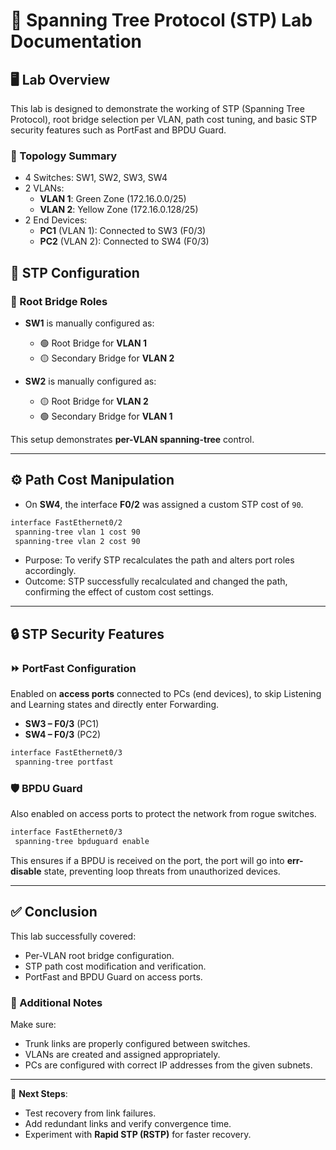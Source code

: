 
# 🧪 Spanning Tree Protocol (STP) Lab Documentation

## 🖥️ Lab Overview

This lab is designed to demonstrate the working of STP (Spanning Tree Protocol), root bridge selection per VLAN, path cost tuning, and basic STP security features such as PortFast and BPDU Guard.

### 🧭 Topology Summary

- 4 Switches: SW1, SW2, SW3, SW4
- 2 VLANs:
  - **VLAN 1**: Green Zone (172.16.0.0/25)
  - **VLAN 2**: Yellow Zone (172.16.0.128/25)
- 2 End Devices:
  - **PC1** (VLAN 1): Connected to SW3 (F0/3)
  - **PC2** (VLAN 2): Connected to SW4 (F0/3)

## 🧱 STP Configuration

### 🔁 Root Bridge Roles

- **SW1** is manually configured as:
  - 🟢 Root Bridge for **VLAN 1**
  - 🟡 Secondary Bridge for **VLAN 2**

- **SW2** is manually configured as:
  - 🟡 Root Bridge for **VLAN 2**
  - 🟢 Secondary Bridge for **VLAN 1**

This setup demonstrates **per-VLAN spanning-tree** control.

---

## ⚙️ Path Cost Manipulation

- On **SW4**, the interface **F0/2** was assigned a custom STP cost of `90`.

```bash
interface FastEthernet0/2
 spanning-tree vlan 1 cost 90
 spanning-tree vlan 2 cost 90
```

- Purpose: To verify STP recalculates the path and alters port roles accordingly.
- Outcome: STP successfully recalculated and changed the path, confirming the effect of custom cost settings.

---

## 🔒 STP Security Features

### ⏩ PortFast Configuration

Enabled on **access ports** connected to PCs (end devices), to skip Listening and Learning states and directly enter Forwarding.

- **SW3 – F0/3** (PC1)
- **SW4 – F0/3** (PC2)

```bash
interface FastEthernet0/3
 spanning-tree portfast
```

### 🛡️ BPDU Guard

Also enabled on access ports to protect the network from rogue switches.

```bash
interface FastEthernet0/3
 spanning-tree bpduguard enable
```

This ensures if a BPDU is received on the port, the port will go into **err-disable** state, preventing loop threats from unauthorized devices.

---

## ✅ Conclusion

This lab successfully covered:
- Per-VLAN root bridge configuration.
- STP path cost modification and verification.
- PortFast and BPDU Guard on access ports.

### 📁 Additional Notes

Make sure:
- Trunk links are properly configured between switches.
- VLANs are created and assigned appropriately.
- PCs are configured with correct IP addresses from the given subnets.

---

📌 **Next Steps**:
- Test recovery from link failures.
- Add redundant links and verify convergence time.
- Experiment with **Rapid STP (RSTP)** for faster recovery.
